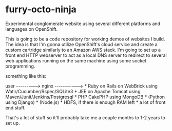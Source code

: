 # furry-octo-ninja
Experimental conglomerate website using several different platforms and languages on OpenShift.

This is going to be a code repository for working demos of websites I build.  The idea is that I'm gonna utilize OpenShift's cloud service and create a custom cartridge similarly to an Amazon AWS stack.  I'm going to set up a front end HTTP webserver to act as a local DNS server to redirect to several web applications running on the same machine using some socket programming.



something like this:

user ---------> nginx ----------->
                                      * Ruby on Rails on WebBrick using Watir/Cucumber/Rspec/SQLite3
                                      * JEE on Apache Tomcat using Maven/Junit/Jenkins/Postgresql
                                      * PHP CakePHP using MongoDB
                                      * (Python using Django)
                                      * (Node.js)
                                      * HDFS, if there is enough RAM left
                                      * a lot of front end stuff.
                                      


That's a lot of stuff so it'll probably take me a couple months to 1-2 years to set up.  

